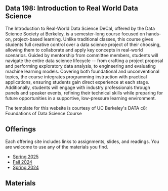<link rel="stylesheet" href="sp17/theme/css/main.css" />
<link rel="icon" type="image/x-icon" href="/favicon.ico">

## Data 198: Introduction to Real World Data Science

The Introduction to Real-World Data Science DeCal, offered by the Data Science Society at Berkeley, 
is a semester-long course focused on hands-on, project-based learning. 
Unlike traditional classes, this course gives students full creative control over a data science 
project of their choosing, allowing them to collaborate and apply key concepts in real-world scenarios. 
Guided by mentorship from committee members, students will navigate the entire data science lifecycle -- from crafting a project proposal and performing exploratory data analysis, to engineering and evaluating machine learning models. 
Covering both foundational and unconventional topics, the course integrates programming instruction with practical applications, ensuring students gain direct experience at each stage. 
Additionally, students will engage with industry professionals through panels and speaker events, refining their technical skills while preparing for future opportunities in a supportive, low-pressure learning environment.

The template for this website is courtesy of UC Berkeley's DATA c8: Foundations of Data Science Course

Offerings
----

Each offering site includes links to assignments, slides, and readings.
You are welcome to use any of the materials you find.

-  [Spring 2025](./sp25)
-  [Fall 2024](./fa24)
-  [Spring 2024](https://jegeronimo.github.io/dss-data-198/)

Materials
---
